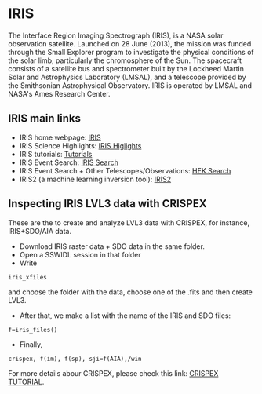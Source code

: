 # IRIS

The Interface Region Imaging Spectrograph (IRIS), is a NASA solar observation satellite. Launched on 28 June (2013), the mission was funded through the Small Explorer program to investigate the physical conditions of the solar limb, particularly the chromosphere of the Sun. The spacecraft consists of a satellite bus and spectrometer built by the Lockheed Martin Solar and Astrophysics Laboratory (LMSAL), and a telescope provided by the Smithsonian Astrophysical Observatory. IRIS is operated by LMSAL and NASA's Ames Research Center.

## IRIS main links

- IRIS home webpage: [IRIS](https://iris.lmsal.com/)
- IRIS Science Highlights: [IRIS Higlights](http://iris.lmsal.com/science_highlights/)
- IRIS tutorials: [Tutorials](https://iris.lmsal.com/tutorials.html)
- IRIS Event Search: [IRIS Search](https://iris.lmsal.com/search/)
- IRIS Event Search + Other Telescopes/Observations: [HEK Search](http://www.lmsal.com/heksearch/)
- IRIS2 (a machine learning inversion tool): [IRIS2](https://iris.lmsal.com/iris2/)


## Inspecting IRIS LVL3 data with CRISPEX

These are the to create and analyze LVL3 data with CRISPEX, for instance, IRIS+SDO/AIA data.

- Download IRIS raster data + SDO data in the same folder.
- Open a SSWIDL session in that folder
- Write 
``` IDL
iris_xfiles
```
and choose the folder with the data, choose one of the .fits and then create LVL3. 

- After that, we make a list with the name of the IRIS and SDO files:
``` IDL
f=iris_files()
```

- Finally,
``` IDL
crispex, f(im), f(sp), sji=f(AIA),/win
```


For more details abour CRISPEX, please check this link: [CRISPEX TUTORIAL](https://www.lmsal.com/iris_science/doc?cmd=dcur&proj_num=IS0561&file_type=pdf).
